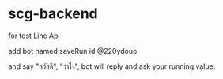 # scg-backend

for test Line Api

add bot named saveRun id @220ydouo

and say "สวัสดี", "ว่าไง", bot will reply and ask your running value.
